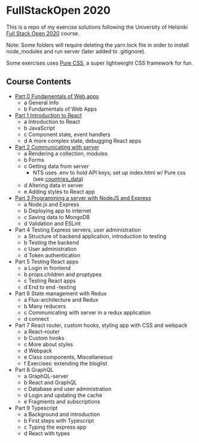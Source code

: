 # FullStackOpen 2020

This is a repo of my exercise solutions following the University of Helsinki [Full Stack Open 2020](https://fullstackopen.com/en) course. 

Note: Some folders will require deleting the yarn.lock file in order to install node_modules and run server (later added to .gitignore).

Some exercises uses [Pure CSS](https://purecss.io/), a super lightweight CSS framework for fun.

## Course Contents

- [Part 0 Fundamentals of Web apps](/part0/)
  - a General Info
  - b Fundamentals of Web Apps
- [Part 1 Introduction to React](/part1/)
  - a Introduction to React
  - b JavaScript
  - c Component state, event handlers
  - d A more complex state, debugging React apps
- [Part 2 Communicating with server](/part2/)
  - a Rendering a collection, modules
  - b Forms
  - c Getting data from server
    - NTS uses .env to hold API keys; set up index.html w/ Pure css (see [countries_data](/part2/countries_data/))
  - d Altering data in server
  - e Adding styles to React app
- [Part 3 Programming a server with NodeJS and Express](/part3/)
  - a Node.js and Express
  - b Deploying app to internet
  - c Saving data to MongoDB
  - d Validation and ESLint
- Part 4 Testing Express servers, user administration
  - a Structure of backend application, introduction to testing
  - b Testing the backend
  - c User administration
  - d Token authentication
- Part 5 Testing React apps
  - a Login in frontend
  - b props.children and proptypes
  - c Testing React apps
  - d End to end -testing
- Part 6 State management with Redux
  - a Flux-architecture and Redux
  - b Many reducers
  - c Communicating with server in a redux application
  - d connect
- Part 7 React router, custom hooks, styling app with CSS and webpack
  - a React-router
  - b Custom hooks
  - c More about styles
  - d Webpack
  - e Class components, Miscellaneous
  - f Exercises: extending the bloglist
- Part 8 GraphQL
  - a GraphQL-server
  - b React and GraphQL
  - c Database and user administration
  - d Login and updating the cache
  - e Fragments and subscriptions
- Part 9 Typescript
  - a Background and introduction
  - b First steps with Typescript
  - c Typing the express app
  - d React with types
